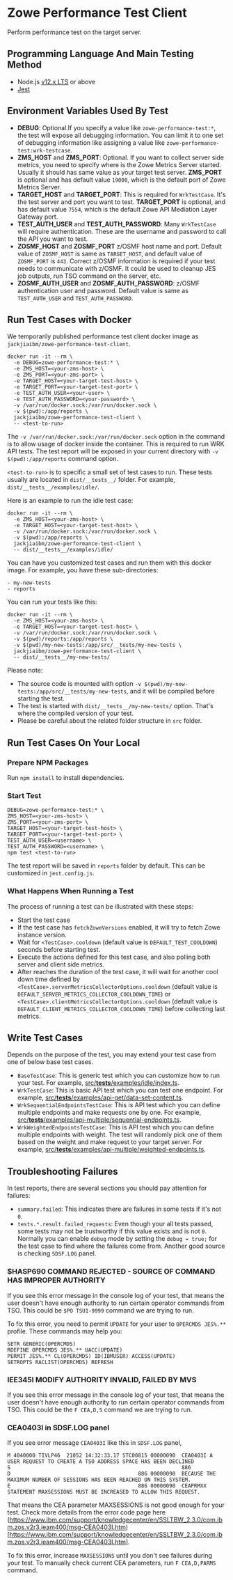# Zowe Performance Test Client

Perform performance test on the target server.

## Programming Language And Main Testing Method

- Node.js [v12.x LTS](https://nodejs.org/docs/latest-v12.x/api/index.html) or above
- [Jest](https://jestjs.io/)

## Environment Variables Used By Test

- **DEBUG**: Optional.If you specify a value like `zowe-performance-test:*`, the test will expose all debugging information. You can limit it to one set of debugging information like assigning a value like `zowe-performance-test:wrk-testcase`.
- **ZMS_HOST** and **ZMS_PORT**: Optional. If you want to collect server side metrics, you need to specify where is the Zowe Metrics Server started. Usually it should has same value as your target test server. **ZMS_PORT** is optional and has default value `19000`, which is the default port of Zowe Metrics Server.
- **TARGET_HOST** and **TARGET_PORT**: This is required for `WrkTestCase`. It's the test server and port you want to test. **TARGET_PORT** is optional, and has default value `7554`, which is the default Zowe API Mediation Layer Gateway port.
- **TEST_AUTH_USER** and **TEST_AUTH_PASSWORD**: Many `WrkTestCase` will require authentication. These are the username and password to call the API you want to test.
- **ZOSMF_HOST** and **ZOSMF_PORT** z/OSMF host name and port. Default value of `ZOSMF_HOST` is same as `TARGET_HOST`, and default value of `ZOSMF_PORT` is `443`. Correct z/OSMF information is required if your test needs to communicate with z/OSMF. It could be used to cleanup JES job outputs, run TSO command on the server, etc.
- **ZOSMF_AUTH_USER** and **ZOSMF_AUTH_PASSWORD**: z/OSMF authentication user and password. Default value is same as `TEST_AUTH_USER` and `TEST_AUTH_PASSWORD`.

## Run Test Cases with Docker

We temporarily published performance test client docker image as `jackjiaibm/zowe-performance-test-client`.

```
docker run -it --rm \
  -e DEBUG=zowe-performance-test:* \
  -e ZMS_HOST=<your-zms-host> \
  -e ZMS_PORT=<your-zms-port> \
  -e TARGET_HOST=<your-target-test-host> \
  -e TARGET_PORT=<your-target-test-port> \
  -e TEST_AUTH_USER=<your-user> \
  -e TEST_AUTH_PASSWORD=<your-password> \
  -v /var/run/docker.sock:/var/run/docker.sock \
  -v $(pwd):/app/reports \
  jackjiaibm/zowe-performance-test-client \
  -- <test-to-run>
```

The `-v /var/run/docker.sock:/var/run/docker.sock` option in the command is to allow usage of docker inside the container. This is required to run WRK API tests. The test report will be exposed in your current directory with `-v $(pwd):/app/reports` command option.

`<test-to-run>` is to specific a small set of test cases to run. These tests usually are located in `dist/__tests__/` folder. For example, `dist/__tests__/examples/idle/`.

Here is an example to run the idle test case:

```
docker run -it --rm \
  -e ZMS_HOST=<your-zms-host> \
  -e TARGET_HOST=<your-target-test-host> \
  -v /var/run/docker.sock:/var/run/docker.sock \
  -v $(pwd):/app/reports \
  jackjiaibm/zowe-performance-test-client \
  -- dist/__tests__/examples/idle/
```

You can have you customized test cases and run them with this docker image. For example, you have these sub-directories:

```
- my-new-tests
- reports
```

You can run your tests like this:

```
docker run -it --rm \
  -e ZMS_HOST=<your-zms-host> \
  -e TARGET_HOST=<your-target-test-host> \
  -v /var/run/docker.sock:/var/run/docker.sock \
  -v $(pwd)/reports:/app/reports \
  -v $(pwd)/my-new-tests:/app/src/__tests/my-new-tests \
  jackjiaibm/zowe-performance-test-client \
  -- dist/__tests__/my-new-tests/
```

Please note:

- The source code is mounted with option `-v $(pwd)/my-new-tests:/app/src/__tests/my-new-tests`, and it will be compiled before starting the test.
- The test is started with `dist/__tests__/my-new-tests/` option. That's where the compiled version of your test.
- Please be careful about the related folder structure in `src` folder.

## Run Test Cases On Your Local

### Prepare NPM Packages

Run `npm install` to install dependencies.

### Start Test

```
DEBUG=zowe-performance-test:* \
ZMS_HOST=<your-zms-host> \
ZMS_PORT=<your-zms-port> \
TARGET_HOST=<your-target-test-host> \
TARGET_PORT=<your-target-test-port> \
TEST_AUTH_USER=<username> \
TEST_AUTH_PASSWORD=<username> \
npm test <test-to-run>
```

The test report will be saved in `reports` folder by default. This can be customized in `jest.config.js`.

### What Happens When Running a Test

The process of running a test can be illustrated with these steps:

- Start the test case
- If the test case has `fetchZoweVersions` enabled, it will try to fetch Zowe instance version.
- Wait for `<TestCase>.cooldown` (default value is `DEFAULT_TEST_COOLDOWN`) seconds before starting test.
- Execute the actions defined for this test case, and also polling both server and client side metrics.
- After reaches the duration of the test case, it will wait for another cool down time defined by `<TestCase>.serverMetricsCollectorOptions.cooldown` (default value is `DEFAULT_SERVER_METRICS_COLLECTOR_COOLDOWN_TIME`) or `<TestCase>.clientMetricsCollectorOptions.cooldown` (default value is `DEFAULT_CLIENT_METRICS_COLLECTOR_COOLDOWN_TIME`) before collecting last metrics.

## Write Test Cases

Depends on the purpose of the test, you may extend your test case from one of below base test cases.

- `BaseTestCase`: This is generic test which you can customize how to run your test. For example, [src/__tests__/examples/idle/index.ts](src/__tests__/examples/idle/index.ts).
- `WrkTestCase`: This is basic API test which you can test one endpoint. For example, [src/__tests__/examples/api-get/data-set-content.ts](src/__tests__/examples/api-get/data-set-content.ts).
- `WrkSequentialEndpointsTestCase`: This is API test which you can define multiple endpoints and make requests one by one. For example, [src/__tests__/examples/api-multiple/sequential-endpoints.ts](src/__tests__/examples/api-multiple/sequential-endpoints.ts).
- `WrkWeightedEndpointsTestCase`: This is API test which you can define multiple endpoints with weight. The test will randomly pick one of them based on the weight and make request to your target server. For example, [src/__tests__/examples/api-multiple/weighted-endpoints.ts](src/__tests__/examples/api-multiple/weighted-endpoints.ts).

## Troubleshooting Failures

In test reports, there are several sections you should pay attention for failures:

- `summary.failed`: This indicates there are failures in some tests if it's not `0`.
- `tests.*.result.failed_requests`: Even though your all tests passed, some tests may not be trustworthy if this value exists and is not `0`. Normally you can enable `debug` mode by setting the `debug = true;` for the test case to find where the failures come from. Another good source is checking `SDSF.LOG` panel.

### $HASP690 COMMAND REJECTED - SOURCE OF COMMAND HAS IMPROPER AUTHORITY

If you see this error message in the console log of your test, that means the user doesn't have enough authority to run certain operator commands from TSO. This could be `$PO TSU1-9999` command we are trying to run.

To fix this error, you need to permit `UPDATE` for your user to `OPERCMDS JES%.**` profile. These commands may help you:

```
SETR GENERIC(OPERCMDS)
RDEFINE OPERCMDS JES%.** UACC(UPDATE)
PERMIT JES%.** CL(OPERCMDS) ID(IBMUSER) ACCESS(UPDATE)
SETROPTS RACLIST(OPERCMDS) REFRESH
```

### IEE345I MODIFY   AUTHORITY INVALID, FAILED BY MVS

If you see this error message in the console log of your test, that means the user doesn't have enough authority to run certain operator commands from TSO. This could be the `F CEA,D,S` command we are trying to run.

### CEA0403I in SDSF.LOG panel

If you see error message `CEA0403I` like this in `SDSF.LOG` panel,

```
M 4040000 TIVLP46  21052 14:32:33.17 STC00815 00000090  CEA0403I A USER REQUEST TO CREATE A TSO ADDRESS SPACE HAS BEEN DECLINED
S                                                       886                                                                    
D                                         886 00000090  BECAUSE THE MAXIMUM NUMBER OF SESSIONS HAS BEEN REACHED ON THIS SYSTEM.
E                                         886 00000090  CEAPRMXX STATEMENT MAXSESSIONS MUST BE INCREASED TO ALLOW THIS REQUEST.
```

That means the CEA parameter MAXSESSIONS is not good enough for your test. Check more details from the error code page here (https://www.ibm.com/support/knowledgecenter/en/SSLTBW_2.3.0/com.ibm.zos.v2r3.ieam400/msg-CEA0403I.htm)[https://www.ibm.com/support/knowledgecenter/en/SSLTBW_2.3.0/com.ibm.zos.v2r3.ieam400/msg-CEA0403I.htm].

To fix this error, increase `MAXSESSIONS` until you don't see failures during your test. To manually check current CEA parameters, run `F CEA,D,PARMS` command.
